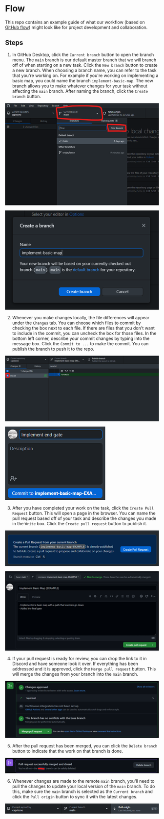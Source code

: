 # Flow

This repo contains an example guide of what our workflow (based on [GitHub flow](https://docs.github.com/en/get-started/quickstart/github-flow)) might look like for project development and collaboration.

## Steps

1. In GitHub Desktop, click the `Current branch` button to open the branch menu. The `main` branch is our default master branch that we will branch off of when starting on a new task. Click the `New branch` button to create a new branch. When choosing a branch name, you can refer to the task that you're working on. For example if you're working on implementing a basic map, you could name the branch `implement-basic-map`. The new branch allows you to make whatever changes for your task without affecting the `main` branch. After naming the branch, click the `Create branch` button.

![Image 01][image01]

![Image 02][image02]

2. Whenever you make changes locally, the file differences will appear under the `Changes` tab. You can choose which files to commit by checking the box next to each file. If there are files that you don't want to include in the commit, you can uncheck the box for those files. In the bottom left corner, describe your commit changes by typing into the message box. Click the `Commit to ...` to make the commit. You can publish the branch to push it to the repo.

![Image 03][image03]

![Image 04][image04]

3. After you have completed your work on the task, click the `Create Pull Request` button. This will open a page in the browser. You can name the pull request based off of your task and describe the changes you made in the `Write` box. Click the `Create pull request` button to publish it.

![Image 05][image05]

![Image 06][image06]

4. If your pull request is ready for review, you can drop the link to it in Discord and have someone look it over. If everything has been addressed and it is approved, click the `Merge pull request` button. This will merge the changes from your branch into the `main` branch.

![Image 07][image07]

5. After the pull request has been merged, you can click the `Delete branch` button to indicate that the work on that branch is done.

![Image 09][image09]

6. Whenever changes are made to the remote `main` branch, you'll need to pull the changes to update your local version of the `main` branch. To do this, make sure the `main` branch is selected as the `Current branch` and click the `Pull origin` button to sync it with the latest changes.

![Image 08][image08]

[image01]: docs/images/image01.png
[image02]: docs/images/image02.png
[image03]: docs/images/image03.png
[image04]: docs/images/image04.png
[image05]: docs/images/image05.png
[image06]: docs/images/image06.png
[image07]: docs/images/image07.png
[image08]: docs/images/image08.png
[image09]: docs/images/image09.png
